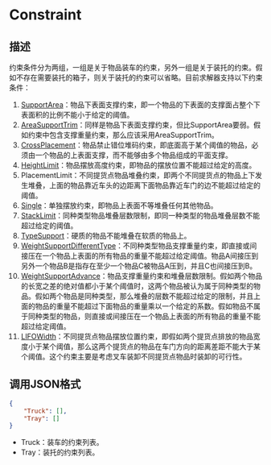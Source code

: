 # Constraint

## 描述

约束条件分为两组，一组是关于物品装车的约束，另外一组是关于装托的约束。假如不存在需要装托的箱子，则关于装托的约束可以省略。目前求解器支持以下约束条件：

1. [SupportArea](SupportArea.md)：物品下表面支撑约束，即一个物品的下表面的支撑面占整个下表面积的比例不能小于给定的阈值。
2. [AreaSupportTrim](AreaSupportTrim.md)：同样是物品下表面支撑约束，但比SupportArea要弱。假如约束中包含支撑重量约束，那么应该采用AreaSupportTrim。
3. [CrossPlacement](CrossPlacement.md)：物品禁止错位堆码约束，即底面高于某个阈值的物品，必须由一个物品的上表面支撑，而不能够由多个物品组成的平面支撑。
4. [HeightLimit](HeightLimit.md)：物品摆放高度约束，即物品的摆放位置不能超过给定的高度。
5. PlacementLimit：不同提货点物品堆叠约束，即两个不同提货点的物品上下发生堆叠，上面的物品靠近车头的边距离下面物品靠近车门的边不能超过给定的阈值。
6. [Single](Single.md)：单独摆放约束，即物品上表面不等堆叠任何其他物品。
7. [StackLimit](StackLimit.md)：同种类型物品堆叠层数限制，即同一种类型的物品堆叠层数不能超过给定的阈值。
8. [TypeSupport](TypeSupport.md)：硬质的物品不能堆叠在软质的物品上。
9. [WeightSupportDifferentType](WeightSupportDifferentType.md)：不同种类型物品支撑重量约束，即直接或间接压在一个物品上表面的所有物品的重量不能超过给定阈值。物品A间接压到另外一个物品B是指存在至少一个物品C被物品A压到，并且C也间接压到B。
10. [WeightSupportAdvance](WeightSupportAdvance.md)：物品支撑重量约束和堆叠层数限制。假如两个物品的长宽之差的绝对值都小于某个阈值时，这两个物品被认为属于同种类型的物品。假如两个物品是同种类型，那么堆叠的层数不能超过给定的限制，并且上面的物品的重量不能超过下面物品的重量乘以一个给定的系数。假如物品不属于同种类型的物品，则直接或间接压在一个物品上表面的所有物品的重量不能超过给定阈值。
11. [LIFOWidth](LIFOWidth.md)：不同提货点物品摆放位置约束，即假如两个提货点排放的物品宽度小于某个阈值，那么这两个提货点的物品在车门方向的距离差距不能大于某个阈值。这个约束主要是考虑叉车装卸不同提货点物品时装卸的可行性。

## 调用JSON格式

```json
{
	"Truck": [],
	"Tray": []
}
```
* Truck：装车的约束列表。
* Tray：装托的约束列表。

